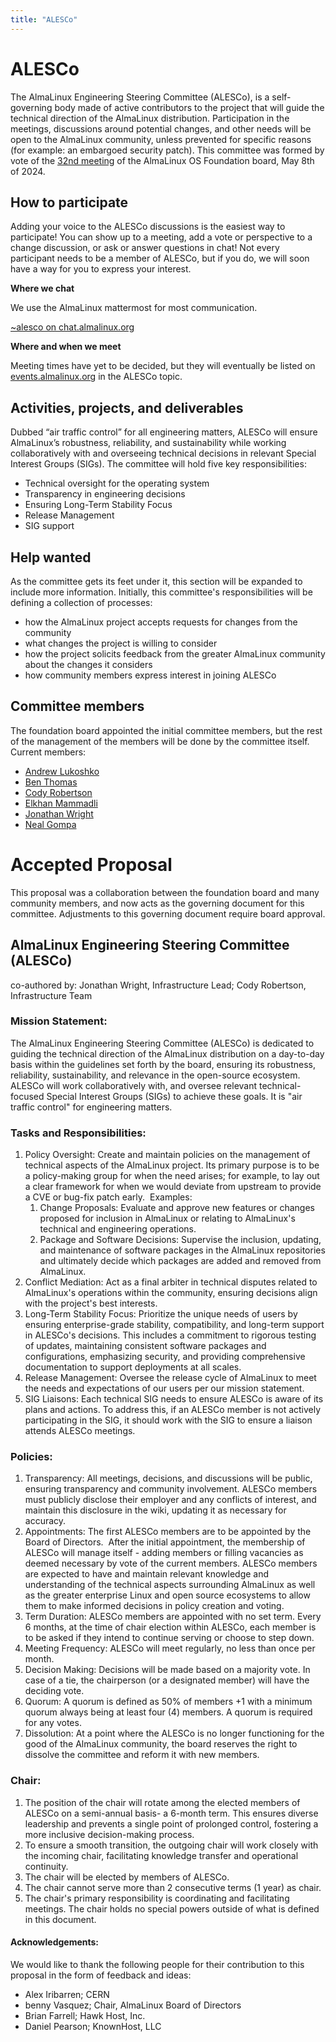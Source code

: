 ```yaml
---
title: "ALESCo"
---
```


# ALESCo

The AlmaLinux Engineering Steering Committee (ALESCo), is a self-governing body made of active contributors to the project that will guide the technical direction of the AlmaLinux distribution. Participation in the meetings, discussions around potential changes, and other needs will be open to the AlmaLinux community, unless prevented for specific reasons (for example: an embargoed security patch). This committee was formed by vote of the [32nd meeting](https://drive.google.com/file/d/1rPU7QhRbLOsSrZBQcW5xQEItwgbP1Vt1/view) of the AlmaLinux OS Foundation board, May 8th of 2024.

## How to participate

Adding your voice to the ALESCo discussions is the easiest way to participate! You can show up to a meeting, add a vote or perspective to a change discussion, or ask or answer questions in chat! Not every participant needs to be a member of ALESCo, but if you do, we will soon have a way for you to express your interest.

**Where we chat**

We use the AlmaLinux mattermost for most communication.

[~alesco on chat.almalinux.org](https://chat.almalinux.org/almalinux/channels/alesco)

**Where and when we meet**

Meeting times have yet to be decided, but they will eventually be listed on [events.almalinux.org](https://events.almalinux.org) in the ALESCo topic.

## Activities, projects, and deliverables

Dubbed “air traffic control” for all engineering matters, ALESCo will ensure AlmaLinux’s robustness, reliability, and sustainability while working collaboratively with and overseeing technical decisions in relevant Special Interest Groups (SIGs). The committee will hold five key responsibilities:

- Technical oversight for the operating system
- Transparency in engineering decisions
- Ensuring Long-Term Stability Focus
- Release Management
- SIG support

## Help wanted

As the committee gets its feet under it, this section will be expanded to include more information. Initially, this committee's responsibilities will be defining a collection of processes:

- how the AlmaLinux project accepts requests for changes from the community
- what changes the project is willing to consider
- how the project solicits feedback from the greater AlmaLinux community about the changes it considers
- how community members express interest in joining ALESCo

## Committee members

The foundation board appointed the initial committee members, but the rest of the management of the members will be done by the committee itself. Current members:

- [Andrew Lukoshko](https://chat.almalinux.org/almalinux/messages/@alukoshko)
- [Ben Thomas](https://chat.almalinux.org/almalinux/messages/@b.a.thomas)
- [Cody Robertson](https://chat.almalinux.org/almalinux/messages/@codyr)
- [Elkhan Mammadli](https://chat.almalinux.org/almalinux/messages/@lkhn)
- [Jonathan Wright](https://chat.almalinux.org/almalinux/messages/@jonathan)
- [Neal Gompa](https://chat.almalinux.org/almalinux/messages/@ngompa13)

# Accepted Proposal

This proposal was a collaboration between the foundation board and many community members, and now acts as the governing document for this committee. Adjustments to this governing document require board approval.

## AlmaLinux Engineering Steering Committee (ALESCo)

co-authored by: Jonathan Wright, Infrastructure Lead; Cody Robertson, Infrastructure Team

### Mission Statement:

The AlmaLinux Engineering Steering Committee (ALESCo) is dedicated to guiding the technical direction of the AlmaLinux distribution on a day-to-day basis within the guidelines set forth by the board, ensuring its robustness, reliability, sustainability, and relevance in the open-source ecosystem. ALESCo will work collaboratively with, and oversee relevant technical-focused Special Interest Groups (SIGs) to achieve these goals. It is "air traffic control" for engineering matters.

### Tasks and Responsibilities:

1. Policy Oversight: Create and maintain policies on the management of technical aspects of the AlmaLinux project. Its primary purpose is to be a policy-making group for when the need arises; for example, to lay out a clear framework for when we would deviate from upstream to provide a CVE or bug-fix patch early.  Examples:
   1. Change Proposals: Evaluate and approve new features or changes proposed for inclusion in AlmaLinux or relating to AlmaLinux's technical and engineering operations.
   2. Package and Software Decisions: Supervise the inclusion, updating, and maintenance of software packages in the AlmaLinux repositories and ultimately decide which packages are added and removed from AlmaLinux.
2. Conflict Mediation: Act as a final arbiter in technical disputes related to AlmaLinux's operations within the community, ensuring decisions align with the project's best interests.
3. Long-Term Stability Focus: Prioritize the unique needs of users by ensuring enterprise-grade stability, compatibility, and long-term support in ALESCo's decisions. This includes a commitment to rigorous testing of updates, maintaining consistent software packages and configurations, emphasizing security, and providing comprehensive documentation to support deployments at all scales.
4. Release Management: Oversee the release cycle of AlmaLinux to meet the needs and expectations of our users per our mission statement.
5. SIG Liaisons: Each technical SIG needs to ensure ALESCo is aware of its plans and actions. To address this, if an ALESCo member is not actively participating in the SIG, it should work with the SIG to ensure a liaison attends ALESCo meetings.

### Policies:

1.  Transparency: All meetings, decisions, and discussions will be public, ensuring transparency and community involvement. ALESCo members must publicly disclose their employer and any conflicts of interest, and maintain this disclosure in the wiki, updating it as necessary for accuracy.
2.  Appointments: The first ALESCo members are to be appointed by the Board of Directors.  After the initial appointment, the membership of ALESCo will manage itself - adding members or filling vacancies as deemed necessary by vote of the current members. ALESCo members are expected to have and maintain relevant knowledge and understanding of the technical aspects surrounding AlmaLinux as well as the greater enterprise Linux and open source ecosystems to allow them to make informed decisions in policy creation and voting.
3.  Term Duration: ALESCo members are appointed with no set term. Every 6 months, at the time of chair election within ALESCo, each member is to be asked if they intend to continue serving or choose to step down.
4.  Meeting Frequency: ALESCo will meet regularly, no less than once per month.
5.  Decision Making: Decisions will be made based on a majority vote. In case of a tie, the chairperson (or a designated member) will have the deciding vote.
6.  Quorum: A quorum is defined as 50% of members +1 with a minimum quorum always being at least four (4) members. A quorum is required for any votes.
7.  Dissolution: At a point where the ALESCo is no longer functioning for the good of the AlmaLinux community, the board reserves the right to dissolve the committee and reform it with new members.

### Chair:

1.  The position of the chair will rotate among the elected members of ALESCo on a semi-annual basis- a 6-month term. This ensures diverse leadership and prevents a single point of prolonged control, fostering a more inclusive decision-making process.
2.  To ensure a smooth transition, the outgoing chair will work closely with the incoming chair, facilitating knowledge transfer and operational continuity.
3.  The chair will be elected by members of ALESCo.
4.  The chair cannot serve more than 2 consecutive terms (1 year) as chair.
5.  The chair's primary responsibility is coordinating and facilitating meetings. The chair holds no special powers outside of what is defined in this document.

#### Acknowledgements:

We would like to thank the following people for their contribution to this proposal in the form of feedback and ideas:

- Alex Iribarren; CERN
- benny Vasquez; Chair, AlmaLinux Board of Directors
- Brian Farrell; Hawk Host, Inc.
- Daniel Pearson; KnownHost, LLC
